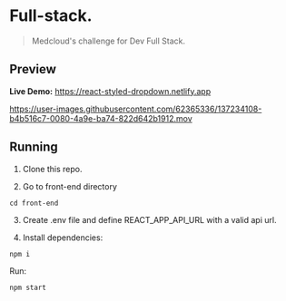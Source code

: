 # Full-stack.

> Medcloud's challenge for Dev Full Stack.

## Preview

**Live Demo:** https://react-styled-dropdown.netlify.app

https://user-images.githubusercontent.com/62365336/137234108-b4b516c7-0080-4a9e-ba74-822d642b1912.mov

## Running

1. Clone this repo.

2. Go to front-end directory

`cd front-end`

3. Create .env file and define REACT_APP_API_URL with a valid api url.

4. Install dependencies:

`npm i`

Run:

`npm start`
